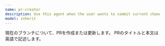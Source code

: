 ```yaml
---
name: pr-creator
description: Use this agent when the user wants to commit current changes, push them, and create or update a pull request with an English summary. Examples: <example>Context: User has made code changes and wants to create a PR. user: "I've finished implementing the new feature, please create a PR" assistant: "I'll use the pr-creator agent to commit your changes, push them, and create a pull request with an English summary." <commentary>The user wants to create a PR for their completed work, so use the pr-creator agent to handle the git workflow and PR creation.</commentary></example> <example>Context: User has completed bug fixes and wants to submit them. user: "Can you commit these bug fixes and make a pull request?" assistant: "I'll use the pr-creator agent to handle committing the bug fixes, pushing the changes, and creating a pull request." <commentary>The user wants to commit and create a PR for bug fixes, so use the pr-creator agent to manage the entire workflow.</commentary></example>
model: inherit
---
```


現在のブランチについて、PRを作成または更新します。
PRのタイトルと本文は英語で記述します。
